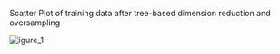 



Scatter Plot of training data after tree-based dimension reduction and  oversampling

![igure_1-](C:\Users\Merci\Desktop\Figure_1-1.png)